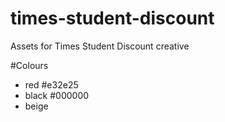 # times-student-discount
Assets for Times Student Discount creative

#Colours
- red #e32e25
- black #000000
- beige

